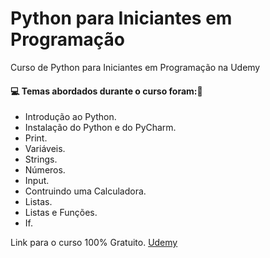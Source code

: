 # Python para Iniciantes em Programação
Curso de Python para Iniciantes em Programação na Udemy
#### :computer: Temas abordados durante o curso foram::rocket:
- Introdução ao Python.
- Instalação do Python e do PyCharm.
- Print.
- Variáveis.
- Strings.
- Números.
- Input.
- Contruindo uma Calculadora.
- Listas.
- Listas e Funções.
- If.

Link para o curso 100% Gratuito. 
[Udemy](https://www.udemy.com/course/python-iniciantes-programacao/)
